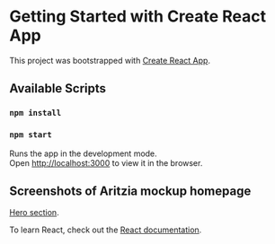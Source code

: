 # Getting Started with Create React App

This project was bootstrapped with [Create React App](https://github.com/facebook/create-react-app).

## Available Scripts

### `npm install`

### `npm start`

Runs the app in the development mode.\
Open [http://localhost:3000](http://localhost:3000) to view it in the browser.

## Screenshots of Aritzia mockup homepage

[Hero section](https://facebook.github.io/create-react-app/docs/getting-started).

To learn React, check out the [React documentation](https://reactjs.org/).
